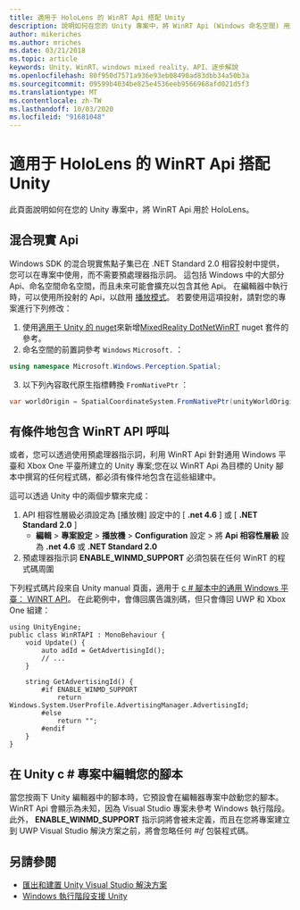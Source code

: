 ```yaml
---
title: 適用于 HoloLens 的 WinRT Api 搭配 Unity
description: 說明如何在您的 Unity 專案中，將 WinRT Api (Windows 命名空間) 用於 HoloLens。
author: mikeriches
ms.author: mriches
ms.date: 03/21/2018
ms.topic: article
keywords: Unity、WinRT、windows mixed reality、API、逐步解說
ms.openlocfilehash: 80f950d7571a936e93eb08490ad83dbb34a50b3a
ms.sourcegitcommit: 09599b4034be825e4536eeb9566968afd021d5f3
ms.translationtype: MT
ms.contentlocale: zh-TW
ms.lasthandoff: 10/03/2020
ms.locfileid: "91681048"
---
```

# <a name="winrt-apis-with-unity-for-hololens"></a>適用于 HoloLens 的 WinRT Api 搭配 Unity

此頁面說明如何在您的 Unity 專案中，將 WinRT Api 用於 HoloLens。

## <a name="mixed-reality-apis"></a>混合現實 Api

Windows SDK 的混合現實焦點子集已在 .NET Standard 2.0 相容投射中提供，您可以在專案中使用，而不需要預處理器指示詞。 這包括 Windows 中的大部分 Api、命名空間命名空間，而且未來可能會擴充以包含其他 Api。 在編輯器中執行時，可以使用所投射的 Api，以啟用 [播放模式](https://docs.microsoft.com//windows/mixed-reality/unity-play-mode)。 若要使用這項投射，請對您的專案進行下列修改：

1) 使用[適用于 Unity 的 nuget](https://github.com/GlitchEnzo/NuGetForUnity)來新增[MixedReality DotNetWinRT](https://www.nuget.org/packages/Microsoft.Windows.MixedReality.DotNetWinRT) nuget 套件的參考。
2) 命名空間的前置詞參考 `Windows` `Microsoft.` ：
```cs
using namespace Microsoft.Windows.Perception.Spatial;
```
3) 以下列內容取代原生指標轉換 `FromNativePtr` ：
```cs
var worldOrigin = SpatialCoordinateSystem.FromNativePtr(unityWorldOriginPtr);
```

## <a name="conditionally-include-winrt-api-calls"></a>有條件地包含 WinRT API 呼叫

或者，您可以透過使用預處理器指示詞，利用 WinRT Api 針對通用 Windows 平臺和 Xbox One 平臺所建立的 Unity 專案;您在以 WinRT Api 為目標的 Unity 腳本中撰寫的任何程式碼，都必須有條件地包含在這些組建中。 

這可以透過 Unity 中的兩個步驟來完成：
1) API 相容性層級必須設定為 [播放機] 設定中的 [ **.net 4.6** ] 或 [ **.NET Standard 2.0** ]
    - **編輯**  > **專案設定**  > **播放機**  > **Configuration** 設定  > 將 **Api 相容性層級** 設為 **.net 4.6** 或 **.NET Standard 2.0**
2) 預處理器指示詞 **ENABLE_WINMD_SUPPORT** 必須包裝在任何 WinRT 的程式碼周圍

下列程式碼片段來自 Unity manual 頁面，適用于 [c # 腳本中的通用 Windows 平臺： WINRT API](https://docs.unity3d.com/Manual/windowsstore-scripts.html)。 在此範例中，會傳回廣告識別碼，但只會傳回 UWP 和 Xbox One 組建：

```
using UnityEngine;
public class WinRTAPI : MonoBehaviour {
    void Update() {
        auto adId = GetAdvertisingId();
        // ...
    }

    string GetAdvertisingId() {
        #if ENABLE_WINMD_SUPPORT
            return Windows.System.UserProfile.AdvertisingManager.AdvertisingId;
        #else
            return "";
        #endif
    }
}
```

## <a name="edit-your-scripts-in-a-unity-c-project"></a>在 Unity c # 專案中編輯您的腳本

當您按兩下 Unity 編輯器中的腳本時，它預設會在編輯器專案中啟動您的腳本。 WinRT Api 會顯示為未知，因為 Visual Studio 專案未參考 Windows 執行階段。 此外， **ENABLE_WINMD_SUPPORT** 指示詞將會被未定義，而且在您將專案建立到 UWP Visual Studio 解決方案之前，將會忽略任何 *#if* 包裝程式碼。

## <a name="see-also"></a>另請參閱
* [匯出和建置 Unity Visual Studio 解決方案](exporting-and-building-a-unity-visual-studio-solution.md)
* [Windows 執行階段支援 Unity](https://docs.unity3d.com/Manual/IL2CPP-WindowsRuntimeSupport.html)

